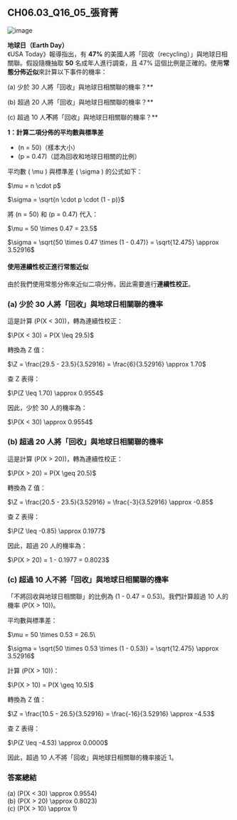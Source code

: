 ## CH06.03_Q16_05_張育菁 

![image](https://github.com/user-attachments/assets/1040497b-22ac-4990-93c3-d9930258c965)

**地球日（Earth Day）**  
《USA Today》報導指出，有 **47%** 的美國人將「回收（recycling）」與地球日相關聯。假設隨機抽取 **50** 名成年人進行調查，且 47% 這個比例是正確的。使用**常態分佈近似**來計算以下事件的機率：

(a) 少於 30 人將「回收」與地球日相關聯的機率？**

(b) 超過 20 人將「回收」與地球日相關聯的機率？**

(c) 超過 10 人**不**將「回收」與地球日相關聯的機率？**

**1：計算二項分佈的平均數與標準差**

- \(n = 50\)（樣本大小）
- \(p = 0.47\)（認為回收和地球日相關的比例）

平均數 \( \mu \) 與標準差 \( \sigma \) 的公式如下：

$\\mu = n \cdot p\$

$\\sigma = \sqrt{n \cdot p \cdot (1 - p)}\$

將 \(n = 50\) 和 \(p = 0.47\) 代入：

$\\mu = 50 \times 0.47 = 23.5\$

$\\sigma = \sqrt{50 \times 0.47 \times (1 - 0.47)} = \sqrt{12.475} \approx 3.52916\$

#### **使用連續性校正進行常態近似**

由於我們使用常態分佈來近似二項分佈，因此需要進行**連續性校正**。

### **(a) 少於 30 人將「回收」與地球日相關聯的機率**

這是計算 \(P(X < 30)\)，轉為連續性校正：

$\P(X < 30) = P(X \leq 29.5)\$

轉換為 Z 值：

$\Z = \frac{29.5 - 23.5}{3.52916} = \frac{6}{3.52916} \approx 1.70\$

查 Z 表得：

$\P(Z \leq 1.70) \approx 0.9554\$

因此，少於 30 人的機率為：

$\P(X < 30) \approx 0.9554\$

### **(b) 超過 20 人將「回收」與地球日相關聯的機率**

這是計算 \(P(X > 20)\)，轉為連續性校正：

$\P(X > 20) = P(X \geq 20.5)\$

轉換為 Z 值：

$\Z = \frac{20.5 - 23.5}{3.52916} = \frac{-3}{3.52916} \approx -0.85\$

查 Z 表得：

$\P(Z \leq -0.85) \approx 0.1977\$

因此，超過 20 人的機率為：

$\P(X > 20) = 1 - 0.1977 = 0.8023\$

### **(c) 超過 10 人不將「回收」與地球日相關聯的機率**

「不將回收與地球日相關聯」的比例為 \(1 - 0.47 = 0.53\)。我們計算超過 10 人的機率 \(P(X > 10)\)。

平均數與標準差：

$\\mu = 50 \times 0.53 = 26.5\

$\\sigma = \sqrt{50 \times 0.53 \times (1 - 0.53)} = \sqrt{12.475} \approx 3.52916\$

計算 \(P(X > 10)\)：

$\P(X > 10) = P(X \geq 10.5)\$

轉換為 Z 值：

$\Z = \frac{10.5 - 26.5}{3.52916} = \frac{-16}{3.52916} \approx -4.53\$

查 Z 表得：

$\P(Z \leq -4.53) \approx 0.0000\$

因此，超過 10 人不將「回收」與地球日相關聯的機率接近 1。

### **答案總結**

(a) \(P(X < 30) \approx 0.9554\)  
(b) \(P(X > 20) \approx 0.8023\)  
(c) \(P(X > 10) \approx 1\)
